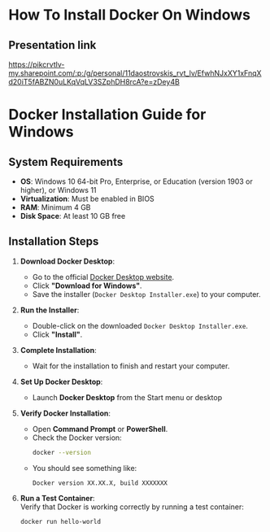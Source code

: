 
# How To Install Docker On Windows

## Presentation link
https://pikcrvtlv-my.sharepoint.com/:p:/g/personal/11daostrovskis_rvt_lv/EfwhNJxXY1xFnqXd20iT5fABZN0uLKqVqLV3SZphDH8rcA?e=zDey4B

# Docker Installation Guide for Windows

## System Requirements
- **OS**: Windows 10 64-bit Pro, Enterprise, or Education (version 1903 or higher), or Windows 11
- **Virtualization**: Must be enabled in BIOS
- **RAM**: Minimum 4 GB
- **Disk Space**: At least 10 GB free

## Installation Steps

1. **Download Docker Desktop**:  
   - Go to the official [Docker Desktop website](https://www.docker.com/products/docker-desktop).
   - Click **"Download for Windows"**.
   - Save the installer (`Docker Desktop Installer.exe`) to your computer.

2. **Run the Installer**:  
   - Double-click on the downloaded `Docker Desktop Installer.exe`.
   - Click **"Install"**.

3. **Complete Installation**:  
   - Wait for the installation to finish and restart your computer.

4. **Set Up Docker Desktop**:  
   - Launch **Docker Desktop** from the Start menu or desktop

5. **Verify Docker Installation**:  
   - Open **Command Prompt** or **PowerShell**.
   - Check the Docker version:
     ```bash
     docker --version
     ```
   - You should see something like:
     ```
     Docker version XX.XX.X, build XXXXXXX
     ```

6. **Run a Test Container**:  
   Verify that Docker is working correctly by running a test container:
   ```bash
   docker run hello-world
